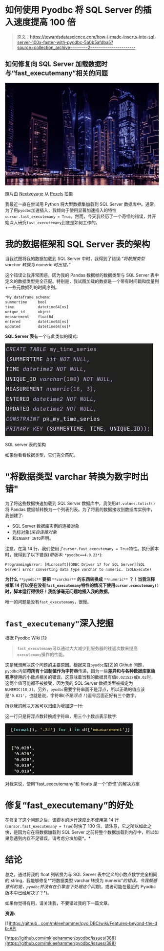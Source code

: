 # 如何使用 Pyodbc 将 SQL Server 的插入速度提高 100 倍

> 原文：<https://towardsdatascience.com/how-i-made-inserts-into-sql-server-100x-faster-with-pyodbc-5a0b5afdba5?source=collection_archive---------2----------------------->

## 如何修复向 SQL Server 加载数据时与“fast_executemany”相关的问题

![](img/bc313fedc9a29e90d944eff648d01c45.png)

照片由 [Nextvoyage](https://www.pexels.com/@nextvoyage?utm_content=attributionCopyText&utm_medium=referral&utm_source=pexels) 从 [Pexels](https://www.pexels.com/photo/twisted-building-during-nighttime-1470405/?utm_content=attributionCopyText&utm_medium=referral&utm_source=pexels) 拍摄

我最近一直在尝试用 Python 将大型数据集加载到 SQL Server 数据库中。通常，为了用`pyodbc`加速插入，我倾向于使用显著加速插入的特性`cursor.fast_executemany = True`。然而，今天我经历了一个奇怪的错误，并开始深入研究`fast_executemany`到底是如何工作的。

# 我的数据框架和 SQL Server 表的架构

当我试图将我的数据加载到 SQL Server 中时，我得到了错误:*“将数据类型 varchar 转换为 numeric 时出错。”*

这个错误让我非常困惑，因为我的 Pandas 数据帧的数据类型与 SQL Server 表中定义的数据类型完全匹配。特别是，我试图加载的数据是一个带有时间戳和度量列+一些元数据列的时间序列。

```
*My dataframe schema:
summertime     bool
time           datetime64[ns]
unique_id      object
measurement    float64
entered        datetime64[ns]
updated        datetime64[ns]*
```

**SQL Server 表**有一个与此类似的模式:

![](img/558d395fffb57623519476a8bca53841.png)

SQL server 表的架构

如果你看看数据类型，它们完全匹配。

# "将数据类型 varchar 转换为数字时出错"

为了将这些数据快速加载到 SQL Server 数据库中，我使用`df.values.tolist()`将 Pandas 数据帧转换为一个列表列表。为了将我的数据接收到数据库实例中，我创建了:

*   SQL Server 数据库实例的连接对象
*   光标对象(*来自连接对象*
*   和`INSERT INTO`声明。

注意，在第 14 行，我们使用了`cursor.fast_executemany = True`特性。执行脚本时，我得到了以下错误(*带版本:* `*pyodbc==4.0.23*`):

```
ProgrammingError: [Microsoft][ODBC Driver 17 for SQL Server][SQL Server] Error converting data type varchar to numeric. (SQLExecute)
```

**为什么** `**pyodbc**` **要把** `**varchar**` **的东西转换成** `**numeric**` **？！当我注释掉第 14 行以便在没有`fast_executemany`特性的情况下使用`cursor.executemany()`时，脚本运行得很好！我能够毫无问题地插入我的数据。**

唯一的问题是没有`fast_executemany`，很慢。

# `fast_executemany"`深入挖掘

根据 Pyodbc Wiki [1]:

> `fast_executemany`可以通过大大减少到服务器的往返次数来提高`executemany`操作的性能。

这是我想解决这个问题的主要原因。根据来自`pyodbc`库[2]的 Github 问题，`pyodbc`内部**将所有十进制值作为字符串**传递，因为一些**差异和与各种数据库驱动程序**使用的小数点相关的错误。这意味着当我的数据具有值`0.021527`或`0.02`时，这两个值可能都不被接受，因为我的 SQL Server 数据类型被指定为`NUMERIC(18,3)`。另外，`pyodbc`需要字符串而不是浮点，所以正确的值应该是`'0.021'`，也就是说，字符串(*不是浮点！*)逗号后面正好有三个数字。

所以我的解决方案可以归结为增加这一行:

这一行只是将浮点数转换成字符串，用三个小数点表示数字:

![](img/77dc3d56d7cc48602cfbecacaabdb760.png)

对我来说，使用“fast_executemany”和 floats 是一个“奇怪”的解决方案

# 修复“fast_executemany”的好处

在修复了这个问题之后，该脚本的运行速度比不使用第 14 行(`cursor.fast_executemany = True`)时快了 100 倍。请注意，它之所以如此之快，是因为它在将数据加载到 SQL Server 之前将整个数据加载到内存中，所以如果您遇到内存不足错误，请考虑分块加载*。*

# 结论

总之，通过将我的 float 列转换为与 SQL Server 表中定义的小数点数字完全相同的 string，我能够修复*“将数据类型 varchar 转换为 numeric”*的错误。令我颇感意外的是，`pyodbc`并没有在引擎盖下处理这个问题(*，或者可能在最近的 Pyodbc 版本中已经解决了？*)。

如果你觉得有用，请关注我，不要错过我的下一篇文章。

**资源:**

[1][https://github . com/mkleehammer/pyo DBC/wiki/Features-beyond-the-d b-API](https://github.com/mkleehammer/pyodbc/wiki/Features-beyond-the-DB-API)

[https://github.com/mkleehammer/pyodbc/issues/388](https://github.com/mkleehammer/pyodbc/issues/388)